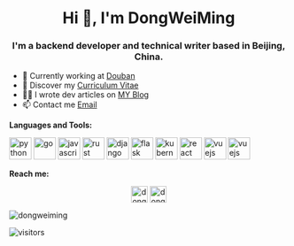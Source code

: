 <h1 align="center">Hi 👋, I'm DongWeiMing</h1>
<h3 align="center">I'm a backend developer and technical writer based in Beijing, China.</h3>

<p align="left">

* 💼 Currently working at [Douban](https://github.com/douban) <br/>
* 🔖 Discover my [Curriculum Vitae](https://www.victor-de-la-fouchardiere.fr/pdf/CV-Victor-de-la-Fouchardiere.pdf)<br/>
* ✍🏻 I wrote dev articles on [MY Blog](https://www.dongwm.com) <br/>
* 📫 Contact me [Email](mailto:ciici123@gmail.com)

<p>

**Languages and Tools:**

<p align="left">
  <img src="https://devicons.github.io/devicon/devicon.git/icons/python/python-original.svg" alt="python" width="40" height="40"/>
  <img src="https://devicons.github.io/devicon/devicon.git/icons/go/go-original.svg" alt="go" width="40" height="40"/>
  <img src="https://devicons.github.io/devicon/devicon.git/icons/javascript/javascript-original.svg" alt="javascript" width="40" height="40"/>
  <img src="https://devicons.github.io/devicon/devicon.git/icons/rust/rust-plain.svg" alt="rust" width="40" height="40"/>
  <img src="https://devicons.github.io/devicon/devicon.git/icons/django/django-original.svg" alt="django" width="40" height="40"/>
  <img src="https://www.vectorlogo.zone/logos/pocoo_flask/pocoo_flask-icon.svg" alt="flask" width="40" height="40"/>
  <img src="https://www.vectorlogo.zone/logos/kubernetes/kubernetes-icon.svg" alt="kubernetes" width="40" height="40"/>
  <img src="https://devicons.github.io/devicon/devicon.git/icons/react/react-original-wordmark.svg" alt="react" width="40" height="40"/>
  <img src="https://devicons.github.io/devicon/devicon.git/icons/vuejs/vuejs-original-wordmark.svg" alt="vuejs" width="40" height="40"/>
  <img src="https://devicons.github.io/devicon/devicon.git/icons/linux/linux-original.svg" alt="vuejs" width="40" height="40"/>
</p>

**Reach me:**

<p align="center">
  <a href="https://twitter.com/dongweiming" target="blank"><img align="center" src="https://cdn.jsdelivr.net/npm/simple-icons@3.0.1/icons/twitter.svg" alt="dongweiming" height="30" width="30" /></a>
  <a href="https://linkedin.com/in/dongweiming" target="blank"><img align="center" src="https://cdn.jsdelivr.net/npm/simple-icons@3.0.1/icons/linkedin.svg" alt="dongweiming" height="30" width="30" /></a>
</p>

<p>
  <img align="center" src="https://github-readme-stats.vercel.app/api/top-langs/?username=dongweiming&layout=compact&hide=html" alt="dongweiming" />
</p>

![visitors](https://visitor-badge.laobi.icu/badge?page_id=dongweiming.dongweiming)
